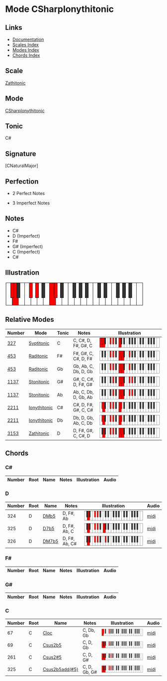 # Mode CSharpIonythitonic

## Links

- [Documentation](index.md)
- [Scales Index](Scales.md)
- [Modes Index](Modes.md)
- [Chords Index](Chords.md)

## Scale

[Zathitonic](ScaleZathitonic.md)

## Mode

[CSharpIonythitonic](ModeCSharpIonythitonic.md)

## Tonic

C#

## Signature

[CNaturalMajor]

## Perfection

 - 2 Perfect Notes

 - 3 Imperfect Notes

## Notes

- C#
- D (Imperfect)
- F#
- G# (Imperfect)
- C (Imperfect)
- C#

## Illustration

![CSharpIonythitonic](ModeCSharpIonythitonic.png)

## Relative Modes

| Number | Mode | Tonic | Notes | Illustration |
|--------|------|-------|-------|--------------|
| [327](https://ianring.com/musictheory/scales/327) | [Syptitonic](ModeSyptitonic.md) | C | C, C#, D, F#, G#, C | ![CNaturalSyptitonic](ModeCNaturalSyptitonic.png) |
| [453](https://ianring.com/musictheory/scales/453) | [Raditonic](ModeRaditonic.md) | F# | F#, G#, C, C#, D, F# | ![FSharpRaditonic](ModeFSharpRaditonic.png) |
| [453](https://ianring.com/musictheory/scales/453) | [Raditonic](ModeRaditonic.md) | Gb | Gb, Ab, C, Db, D, Gb | ![GFlatRaditonic](ModeGFlatRaditonic.png) |
| [1137](https://ianring.com/musictheory/scales/1137) | [Stonitonic](ModeStonitonic.md) | G# | G#, C, C#, D, F#, G# | ![GSharpStonitonic](ModeGSharpStonitonic.png) |
| [1137](https://ianring.com/musictheory/scales/1137) | [Stonitonic](ModeStonitonic.md) | Ab | Ab, C, Db, D, Gb, Ab | ![AFlatStonitonic](ModeAFlatStonitonic.png) |
| [2211](https://ianring.com/musictheory/scales/2211) | [Ionythitonic](ModeIonythitonic.md) | C# | C#, D, F#, G#, C, C# | ![CSharpIonythitonic](ModeCSharpIonythitonic.png) |
| [2211](https://ianring.com/musictheory/scales/2211) | [Ionythitonic](ModeIonythitonic.md) | Db | Db, D, Gb, Ab, C, Db | ![DFlatIonythitonic](ModeDFlatIonythitonic.png) |
| [3153](https://ianring.com/musictheory/scales/3153) | [Zathitonic](ModeZathitonic.md) | D | D, F#, G#, C, C#, D | ![DNaturalZathitonic](ModeDNaturalZathitonic.png) |

## Chords

### C#

| Number | Root | Name | Notes | Illustration | Audio |
|--------|------|------|-------|--------------|-------|

### D

| Number | Root | Name | Notes | Illustration | Audio |
|--------|------|------|-------|--------------|-------|
| 324 | D | [DMb5](ChordDNaturalMajorFlatFifth.md) | D, F#, Ab | ![DMb5](ChordDNaturalMajorFlatFifthRootPosition.png) | [midi](ChordDNaturalMajorFlatFifthRootPosition.mid) |
| 325 | D | [D7b5](ChordDNaturalDominantSeventhFlatFifth.md) | D, F#, Ab, C | ![D7b5](ChordDNaturalDominantSeventhFlatFifthRootPosition.png) | [midi](ChordDNaturalDominantSeventhFlatFifthRootPosition.mid) |
| 326 | D | [DM7b5](ChordDNaturalMajorSeventhFlatFifth.md) | D, F#, Ab, C# | ![DM7b5](ChordDNaturalMajorSeventhFlatFifthRootPosition.png) | [midi](ChordDNaturalMajorSeventhFlatFifthRootPosition.mid) |

### F#

| Number | Root | Name | Notes | Illustration | Audio |
|--------|------|------|-------|--------------|-------|

### G#

| Number | Root | Name | Notes | Illustration | Audio |
|--------|------|------|-------|--------------|-------|

### C

| Number | Root | Name | Notes | Illustration | Audio |
|--------|------|------|-------|--------------|-------|
| 67 | C | [Cloc](ChordCNaturalLocrian.md) | C, Db, Gb | ![Cloc](ChordCNaturalLocrianRootPosition.png) | [midi](ChordCNaturalLocrianRootPosition.mid) |
| 69 | C | [Csus2b5](ChordCNaturalSuspendedSecondFlatFifth.md) | C, D, Gb | ![Csus2b5](ChordCNaturalSuspendedSecondFlatFifthRootPosition.png) | [midi](ChordCNaturalSuspendedSecondFlatFifthRootPosition.mid) |
| 261 | C | [Csus2#5](ChordCNaturalSuspendedSecondSharpFifth.md) | C, D, G# | ![Csus2#5](ChordCNaturalSuspendedSecondSharpFifthRootPosition.png) | [midi](ChordCNaturalSuspendedSecondSharpFifthRootPosition.mid) |
| 325 | C | [Csus2b5add(#5)](ChordCNaturalSuspendedSecondFlatFifthAddSharpFifth.md) | C, D, Gb, G# | ![Csus2b5add(#5)](ChordCNaturalSuspendedSecondFlatFifthAddSharpFifthRootPosition.png) | [midi](ChordCNaturalSuspendedSecondFlatFifthAddSharpFifthRootPosition.mid) |

